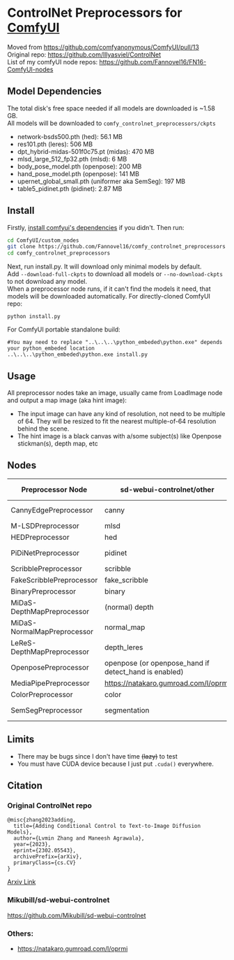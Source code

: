 # ControlNet Preprocessors for [ComfyUI](https://github.com/comfyanonymous/ComfyUI)
Moved from https://github.com/comfyanonymous/ComfyUI/pull/13 <br>
Original repo: https://github.com/lllyasviel/ControlNet <br>
List of my comfyUI node repos: https://github.com/Fannovel16/FN16-ComfyUI-nodes <br>

## Model Dependencies 
The total disk's free space needed if all models are downloaded is ~1.58 GB. <br>
All models will be downloaded to `comfy_controlnet_preprocessors/ckpts`
* network-bsds500.pth (hed): 56.1 MB
* res101.pth (leres): 506 MB
* dpt_hybrid-midas-501f0c75.pt (midas): 470 MB
* mlsd_large_512_fp32.pth (mlsd): 6 MB
* body_pose_model.pth (openpose): 200 MB
* hand_pose_model.pth (openpose): 141 MB
* upernet_global_small.pth (uniformer aka SemSeg): 197 MB
* table5_pidinet.pth (pidinet): 2.87 MB


## Install
Firstly, [install comfyui's dependencies](https://github.com/comfyanonymous/ComfyUI#installing) if you didn't.
Then run:
```sh
cd ComfyUI/custom_nodes
git clone https://github.com/Fannovel16/comfy_controlnet_preprocessors
cd comfy_controlnet_preprocessors
```
Next, run install.py. It will download only minimal models by default. <br>
Add `--download-full-ckpts` to download all models or `--no-download-ckpts` to not download any model. <br>
When a preprocessor node runs, if it can't find the models it need, that models will be downloaded automatically. 
For directly-cloned ComfyUI repo:
```
python install.py
```
For ComfyUI portable standalone build:
```
#You may need to replace "..\..\..\python_embeded\python.exe" depends your python_embeded location
..\..\..\python_embeded\python.exe install.py
```

## Usage
All preprocessor nodes take an image, usually came from LoadImage node and output a map image (aka hint image):
* The input image can have any kind of resolution, not need to be multiple of 64. They will be resized to fit the nearest multiple-of-64 resolution behind the scene.
* The hint image is a black canvas with a/some subject(s) like Openpose stickman(s), depth map, etc

## Nodes
| Preprocessor Node           | sd-webui-controlnet/other                             | Use with ControlNet/T2I-Adapter           | Category                         |
|-----------------------------|-------------------------------------------------------|-------------------------------------------|----------------------------------|
| CannyEdgePreprocessor       | canny                                                 | control_canny <br> t2iadapter_canny       | preprocessors/edge_line          |
| M-LSDPreprocessor           | mlsd                                                  | control_mlsd                              | preprocessors/edge_line          |
| HEDPreprocessor             | hed                                                   | control_hed                               | preprocessors/edge_line          |
| PiDiNetPreprocessor         | pidinet                                               | t2iadapter_sketch <br> control_scribble   | preprocessors/edge_line          |
| ScribblePreprocessor        | scribble                                              | control_scribble                          | preprocessors/edge_line          |
| FakeScribblePreprocessor    | fake_scribble                                         | control_scribble                          | preprocessors/edge_line          |
| BinaryPreprocessor          | binary                                                | control_scribble                          | preprocessors/edge_line          |
| MiDaS-DepthMapPreprocessor  | (normal) depth                                        | control_depth <br> t2iadapter_depth       | preprocessors/normal_depth_map   |
| MiDaS-NormalMapPreprocessor | normal_map                                            | control_normal                            | preprocessors/normal_depth_map   |
| LeReS-DepthMapPreprocessor  | depth_leres                                           | control_depth <br> t2iadapter_depth       | preprocessors/normal_depth_map   |
| OpenposePreprocessor        | openpose (or openpose_hand if detect_hand is enabled) | control_openpose <br> t2iadapter_openpose | preprocessors/pose               |
| MediaPipePreprocessor       | https://natakaro.gumroad.com/l/oprmi                  | https://civitai.com/models/16409          | preprocessors/pose               |
| ColorPreprocessor           | color                                                 | t2iadapter_color                          | preprocessors/color_style        |
| SemSegPreprocessor          | segmentation                                          | control_seg <br> t2iadapter_seg           | preprocessors/semseg             |

## Limits
* There may be bugs since I don't have time ~~(lazy)~~ to test
* You must have CUDA device because I just put `.cuda()` everywhere.

## Citation
### Original ControlNet repo
    @misc{zhang2023adding,
      title={Adding Conditional Control to Text-to-Image Diffusion Models}, 
      author={Lvmin Zhang and Maneesh Agrawala},
      year={2023},
      eprint={2302.05543},
      archivePrefix={arXiv},
      primaryClass={cs.CV}
    }

[Arxiv Link](https://arxiv.org/abs/2302.05543)

### Mikubill/sd-webui-controlnet
https://github.com/Mikubill/sd-webui-controlnet
### Others:
* https://natakaro.gumroad.com/l/oprmi